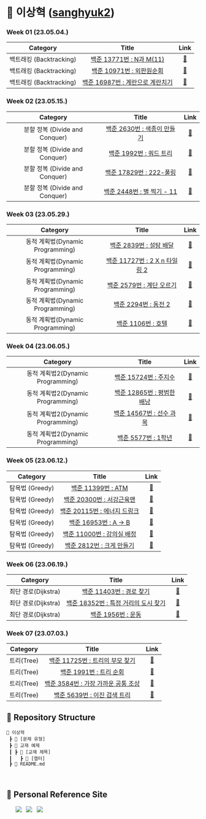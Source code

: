 # 🌱 이상혁 ([sanghyuk2](https://github.com/sanghyuk2))

### Week 01 (23.05.04.)
| Category | Title | Link |
| :------: | :---: | :--: |
| 백트래킹 (Backtracking) | <a href="https://www.acmicpc.net/problem/15665">백준 13771번 : N과 M(11)</a> | <a href="https://github.com/sanghyuk2/Aim_To_Platinum/blob/main/%EC%9D%B4%EC%83%81%ED%98%81/%EB%B0%B1%ED%8A%B8%EB%9E%98%ED%82%B9(Backtracking)/BOJ_13771_N%EA%B3%BCM(11).java">🔗</a> |
| 백트래킹 (Backtracking) |  <a href="https://www.acmicpc.net/problem/10971">백준 10971번 : 외판원순회</a>  | <a href="https://github.com/sanghyuk2/Aim_To_Platinum/blob/main/%EC%9D%B4%EC%83%81%ED%98%81/%EB%B0%B1%ED%8A%B8%EB%9E%98%ED%82%B9(Backtracking)/BOJ_10971_%EC%99%B8%ED%8C%90%EC%9B%90%EC%88%9C%ED%9A%8C.java">🔗</a> |
| 백트래킹 (Backtracking) |   <a href="https://www.acmicpc.net/problem/16987">백준 16987번 : 계란으로 계란치기</a>   |  <a href="https://github.com/sanghyuk2/Aim_To_Platinum/blob/main/%EC%9D%B4%EC%83%81%ED%98%81/%EB%B0%B1%ED%8A%B8%EB%9E%98%ED%82%B9(Backtracking)/BOJ_16987_%EA%B3%84%EB%9E%80%EC%9C%BC%EB%A1%9C_%EA%B3%84%EB%9E%80%EC%B9%98%EA%B8%B0.java">🔗</a>  |  

### Week 02 (23.05.15.)
| Category | Title | Link |
| :------: | :---: | :--: |
| 분할 정복 (Divide and Conquer) | <a href="https://www.acmicpc.net/problem/2630">백준 2630번 : 색종이 만들기</a> | <a href="https://github.com/sanghyuk2/Aim_To_Platinum/blob/main/%EC%9D%B4%EC%83%81%ED%98%81/%EB%B6%84%ED%95%A0%20%EC%A0%95%EB%B3%B5(Divide%26Conquer)/BOJ_2630_%EC%83%89%EC%A2%85%EC%9D%B4%EB%A7%8C%EB%93%A4%EA%B8%B0.java">🔗</a> |
| 분할 정복 (Divide and Conquer) | <a href="https://www.acmicpc.net/problem/2630">백준 1992번 : 쿼드 트리</a> | <a href="https://github.com/sanghyuk2/Aim_To_Platinum/blob/main/%EC%9D%B4%EC%83%81%ED%98%81/%EB%B6%84%ED%95%A0%20%EC%A0%95%EB%B3%B5(Divide%26Conquer)/BOJ_1992_%EC%BF%BC%EB%93%9C%ED%8A%B8%EB%A6%AC.java">🔗</a> |
| 분할 정복 (Divide and Conquer) | <a href="https://www.acmicpc.net/problem/2630">백준 17829번 : 222-풀링</a> | <a href="https://github.com/sanghyuk2/Aim_To_Platinum/blob/main/%EC%9D%B4%EC%83%81%ED%98%81/%EB%B6%84%ED%95%A0%20%EC%A0%95%EB%B3%B5(Divide%26Conquer)/BOJ_17829_222-%ED%92%80%EB%A7%81.java">🔗</a> |
| 분할 정복 (Divide and Conquer) |  <a href="https://www.acmicpc.net/problem/2448">백준 2448번 : 별 찍기 - 11</a>  | <a href="https://github.com/sanghyuk2/Aim_To_Platinum/blob/main/%EC%9D%B4%EC%83%81%ED%98%81/%EB%B6%84%ED%95%A0%20%EC%A0%95%EB%B3%B5(Divide%26Conquer)/BOJ_2448_%EB%B3%84%EC%B0%8D%EA%B8%B011.java">🔗</a> |

### Week 03 (23.05.29.)
| Category | Title | Link |
| :------: | :---: | :--: |
| 동적 계획법(Dynamic Programming) | <a href="https://www.acmicpc.net/problem/2839">백준 2839번 : 설탕 배달</a> | <a href="https://github.com/sanghyuk2/Aim_To_Platinum/blob/main/%EC%9D%B4%EC%83%81%ED%98%81/%EB%8F%99%EC%A0%81%20%EA%B3%84%ED%9A%8D%EB%B2%95(Dynamic%20Programming)/BOJ_2839_%EC%84%A4%ED%83%95%EB%B0%B0%EB%8B%AC.java">🔗</a> |
| 동적 계획법(Dynamic Programming) | <a href="https://www.acmicpc.net/problem/11727">백준 11727번 : 2 X n 타일링 2</a> | <a href="https://github.com/sanghyuk2/Aim_To_Platinum/blob/main/%EC%9D%B4%EC%83%81%ED%98%81/%EB%8F%99%EC%A0%81%20%EA%B3%84%ED%9A%8D%EB%B2%95(Dynamic%20Programming)/BOJ_11727_2xn_%ED%83%80%EC%9D%BC%EB%A7%81_2.java">🔗</a> |
| 동적 계획법(Dynamic Programming) | <a href="https://www.acmicpc.net/problem/2579">백준 2579번 : 계단 오르기</a> | <a href="https://github.com/sanghyuk2/Aim_To_Platinum/blob/main/%EC%9D%B4%EC%83%81%ED%98%81/%EB%8F%99%EC%A0%81%20%EA%B3%84%ED%9A%8D%EB%B2%95(Dynamic%20Programming)/BOJ_2579_%EA%B3%84%EB%8B%A8%EC%98%A4%EB%A5%B4%EA%B8%B0.java">🔗</a> |
| 동적 계획법(Dynamic Programming) | <a href="https://www.acmicpc.net/problem/2294">백준 2294번 : 동전 2</a> | <a href="https://github.com/sanghyuk2/Aim_To_Platinum/blob/main/%EC%9D%B4%EC%83%81%ED%98%81/%EB%8F%99%EC%A0%81%20%EA%B3%84%ED%9A%8D%EB%B2%95(Dynamic%20Programming)/BOJ_2294_%EB%8F%99%EC%A0%842.java">🔗</a> |
| 동적 계획법(Dynamic Programming) | <a href="https://www.acmicpc.net/problem/1106">백준 1106번 : 호텔</a> | <a href="https://github.com/sanghyuk2/Aim_To_Platinum/blob/main/%EC%9D%B4%EC%83%81%ED%98%81/%EB%8F%99%EC%A0%81%20%EA%B3%84%ED%9A%8D%EB%B2%95(Dynamic%20Programming)/BOJ_1106_%ED%98%B8%ED%85%94.java">🔗</a> |

### Week 04 (23.06.05.)
| Category | Title | Link |
| :------: | :---: | :--: |
| 동적 계획법2(Dynamic Programming) | <a href="https://www.acmicpc.net/problem/15724">백준 15724번 : 주지수</a> | <a href="https://github.com/sanghyuk2/Aim_To_Platinum/blob/main/%EC%9D%B4%EC%83%81%ED%98%81/%EB%8F%99%EC%A0%81%20%EA%B3%84%ED%9A%8D%EB%B2%952(Dynamic%20Programming)/BOJ_15724_%EC%A3%BC%EC%A7%80%EC%88%98.java">🔗</a> |
| 동적 계획법2(Dynamic Programming) | <a href="https://www.acmicpc.net/problem/12865">백준 12865번 : 평범한 배낭</a> | <a href="https://github.com/sanghyuk2/Aim_To_Platinum/blob/main/%EC%9D%B4%EC%83%81%ED%98%81/%EB%8F%99%EC%A0%81%20%EA%B3%84%ED%9A%8D%EB%B2%952(Dynamic%20Programming)/BOJ_12865_%ED%8F%89%EB%B2%94%ED%95%9C%EB%B0%B0%EB%82%AD.java">🔗</a> |
| 동적 계획법2(Dynamic Programming) | <a href="https://www.acmicpc.net/problem/14567">백준 14567번 : 선수 과목</a> | <a href="https://github.com/sanghyuk2/Aim_To_Platinum/blob/main/%EC%9D%B4%EC%83%81%ED%98%81/%EB%8F%99%EC%A0%81%20%EA%B3%84%ED%9A%8D%EB%B2%952(Dynamic%20Programming)/BOJ_14567_%EC%84%A0%EC%88%98%EA%B3%BC%EB%AA%A9(Prerequisite).java">🔗</a> |
| 동적 계획법2(Dynamic Programming) | <a href="https://www.acmicpc.net/problem/5557">백준 5577번 : 1학년</a> | <a href="https://github.com/sanghyuk2/Aim_To_Platinum/blob/main/%EC%9D%B4%EC%83%81%ED%98%81/%EB%8F%99%EC%A0%81%20%EA%B3%84%ED%9A%8D%EB%B2%952(Dynamic%20Programming)/BOJ_5557_1%ED%95%99%EB%85%84.java">🔗</a> |

### Week 05 (23.06.12.)
| Category | Title | Link |
| :------: | :---: | :--: |
| 탐욕법 (Greedy) | <a href="https://www.acmicpc.net/problem/11399">백준 11399번 : ATM</a> | <a href="https://github.com/sanghyuk2/Aim_To_Platinum/blob/main/%EC%9D%B4%EC%83%81%ED%98%81/%ED%83%90%EC%9A%95%EB%B2%95(Greedy)/BOJ_11399_ATM.java">🔗</a> |
| 탐욕법 (Greedy) | <a href="https://www.acmicpc.net/problem/20300">백준 20300번 : 서강근육맨</a> | <a href="https://github.com/sanghyuk2/Aim_To_Platinum/blob/main/%EC%9D%B4%EC%83%81%ED%98%81/%ED%83%90%EC%9A%95%EB%B2%95(Greedy)/BOJ_20300_%EC%84%9C%EA%B0%95%EA%B7%BC%EC%9C%A1%EB%A7%A8.java">🔗</a> |
| 탐욕법 (Greedy) | <a href="https://www.acmicpc.net/problem/20115">백준 20115번 : 에너지 드링크</a> | <a href="https://github.com/sanghyuk2/Aim_To_Platinum/blob/main/%EC%9D%B4%EC%83%81%ED%98%81/%ED%83%90%EC%9A%95%EB%B2%95(Greedy)/BOJ_20115_%EC%97%90%EB%84%88%EC%A7%80_%EB%93%9C%EB%A7%81%ED%81%AC.java">🔗</a> |
| 탐욕법 (Greedy) | <a href="https://www.acmicpc.net/problem/16953">백준 16953번 : A → B</a> | <a href="https://github.com/sanghyuk2/Aim_To_Platinum/blob/main/%EC%9D%B4%EC%83%81%ED%98%81/%ED%83%90%EC%9A%95%EB%B2%95(Greedy)/BOJ_16953_A%E2%86%92B.java">🔗</a> |
| 탐욕법 (Greedy) | <a href="https://www.acmicpc.net/problem/11000">백준 11000번 : 강의실 배정</a> | <a href="https://github.com/sanghyuk2/Aim_To_Platinum/blob/main/%EC%9D%B4%EC%83%81%ED%98%81/%ED%83%90%EC%9A%95%EB%B2%95(Greedy)/BOJ_11000_%EA%B0%95%EC%9D%98%EC%8B%A4_%EB%B0%B0%EC%A0%95.java">🔗</a> |
| 탐욕법 (Greedy) | <a href="https://www.acmicpc.net/problem/2812">백준 2812번 : 크게 만들기</a> | <a href="https://github.com/sanghyuk2/Aim_To_Platinum/blob/main/%EC%9D%B4%EC%83%81%ED%98%81/%ED%83%90%EC%9A%95%EB%B2%95(Greedy)/BOJ_2812_%ED%81%AC%EA%B2%8C_%EB%A7%8C%EB%93%A4%EA%B8%B0.java">🔗</a> |

### Week 06 (23.06.19.)
| Category | Title | Link |
| :------: | :---: | :--: |
| 최단 경로(Dijkstra) | <a href="https://www.acmicpc.net/problem/11403">백준 11403번 : 경로 찾기</a> | <a href="https://github.com/sanghyuk2/Aim_To_Platinum/blob/main/%EC%9D%B4%EC%83%81%ED%98%81/%EC%B5%9C%EB%8B%A8%20%EA%B2%BD%EB%A1%9C(Dijkstra)/BOJ_11403_%EA%B2%BD%EB%A1%9C_%EC%B0%BE%EA%B8%B0.java">🔗</a> |
| 최단 경로(Dijkstra) | <a href="https://www.acmicpc.net/problem/18352">백준 18352번 : 특정 거리의 도시 찾기</a> | <a href="https://github.com/sanghyuk2/Aim_To_Platinum/blob/main/%EC%9D%B4%EC%83%81%ED%98%81/%EC%B5%9C%EB%8B%A8%20%EA%B2%BD%EB%A1%9C(Dijkstra)/BOJ_18352_%ED%8A%B9%EC%A0%95_%EA%B1%B0%EB%A6%AC%EC%9D%98_%EB%8F%84%EC%8B%9C_%EC%B0%BE%EA%B8%B0.java">🔗</a> |
| 최단 경로(Dijkstra) | <a href="https://www.acmicpc.net/problem/1956">백준 1956번 : 운동</a> | <a href="https://github.com/sanghyuk2/Aim_To_Platinum/blob/main/%EC%9D%B4%EC%83%81%ED%98%81/%EC%B5%9C%EB%8B%A8%20%EA%B2%BD%EB%A1%9C(Dijkstra)/BOJ_1956_%EC%9A%B4%EB%8F%99.java">🔗</a> |

### Week 07 (23.07.03.)
| Category | Title | Link |
| :------: | :---: | :--: |
| 트리(Tree) | <a href="https://www.acmicpc.net/problem/11725">백준 11725번 : 트리의 부모 찾기</a> | <a href="https://github.com/sanghyuk2/Aim_To_Platinum/blob/main/%EC%9D%B4%EC%83%81%ED%98%81/%ED%8A%B8%EB%A6%AC(Tree)/BOJ_11725_%ED%8A%B8%EB%A6%AC%EC%9D%98_%EB%B6%80%EB%AA%A8_%EC%B0%BE%EA%B8%B0.java">🔗</a> |
| 트리(Tree) | <a href="https://www.acmicpc.net/problem/1991">백준 1991번 : 트리 순회</a> | <a href="https://github.com/sanghyuk2/Aim_To_Platinum/blob/main/%EC%9D%B4%EC%83%81%ED%98%81/%ED%8A%B8%EB%A6%AC(Tree)/BOJ_1991_%ED%8A%B8%EB%A6%AC_%EC%88%9C%ED%9A%8C.java">🔗</a> |
| 트리(Tree) | <a href="https://www.acmicpc.net/problem/3584">백준 3584번 : 가장 가까운 공통 조상</a> | <a href="https://github.com/sanghyuk2/Aim_To_Platinum/blob/main/%EC%9D%B4%EC%83%81%ED%98%81/%ED%8A%B8%EB%A6%AC(Tree)/BOJ_3584_%EA%B0%80%EC%9E%A5_%EA%B0%80%EA%B9%8C%EC%9A%B4_%EA%B3%B5%ED%86%B5_%EC%A1%B0%EC%83%81.java">🔗</a> |
| 트리(Tree) | <a href="https://www.acmicpc.net/problem/5639">백준 5639번 : 이진 검색 트리</a> | <a href="https://github.com/sanghyuk2/Aim_To_Platinum/blob/main/%EC%9D%B4%EC%83%81%ED%98%81/%ED%8A%B8%EB%A6%AC(Tree)/BOJ_5639_%EC%9D%B4%EC%A7%84_%EA%B2%80%EC%83%89_%ED%8A%B8%EB%A6%AC.java">🔗</a> |

## 📍 Repository Structure

```
📂 이상혁
 ┣ 📂 [문제 유형]
 ┣ 📂 교재 예제
 ┃ ┣ 📂 [교재 제목]
 ┃   ┣ 📂 [챕터]
 ┣ 📜 README.md
```
<br>

## 📍 Personal Reference Site
&nbsp;&nbsp;&nbsp;&nbsp;&nbsp; <a href="https://blog.naver.com/b1urrr"><img src="https://img.shields.io/badge/Naver-03C75A?style=for-the-badge&logo=naver&logoColor=white"></a> &nbsp; <a href="https://teal-floss-6e7.notion.site/Java-Syntax-and-Concepts-dc9253f0d556426e855ca129f54f9e61"><img src="https://img.shields.io./badge/Java-000000?style=for-the-badge&logo=notion&logoColor=white"></a> &nbsp; <a href="https://teal-floss-6e7.notion.site/Algorithm-56f55387bbff4430a6ea9df06187d9ab"><img src="https://img.shields.io./badge/Algorithm-000000?style=for-the-badge&logo=notion&logoColor=white"></a>
